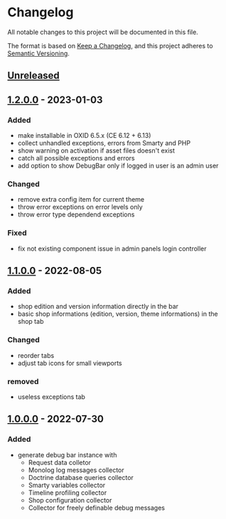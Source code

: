 # Changelog
All notable changes to this project will be documented in this file.

The format is based on [Keep a Changelog](https://keepachangelog.com/en/1.0.0/),
and this project adheres to [Semantic Versioning](https://semver.org/spec/v2.0.0.html).

## [Unreleased](https://git.d3data.de/D3Public/DebugBar/compare/1.2.0.0...rel_1.x)

## [1.2.0.0](https://git.d3data.de/D3Public/DebugBar/compare/1.1.0.0...1.2.0.0) - 2023-01-03
### Added
- make installable in OXID 6.5.x (CE 6.12 + 6.13)
- collect unhandled exceptions, errors from Smarty and PHP
- show warning on activation if asset files doesn't exist
- catch all possible exceptions and errors
- add option to show DebugBar only if logged in user is an admin user

### Changed
- remove extra config item for current theme
- throw error exceptions on error levels only
- throw error type dependend exceptions

### Fixed
- fix not existing component issue in admin panels login controller

## [1.1.0.0](https://git.d3data.de/D3Public/DebugBar/compare/1.0.0.0...1.1.0.0) - 2022-08-05
### Added
- shop edition and version information directly in the bar
- basic shop informations (edition, version, theme informations) in the shop tab

### Changed
- reorder tabs
- adjust tab icons for small viewports

### removed
- useless exceptions tab

## [1.0.0.0](https://git.d3data.de/D3Public/DebugBar/releases/tag/1.0.0.0) - 2022-07-30
### Added
- generate debug bar instance with 
    - Request data colletor
    - Monolog log messages collector
    - Doctrine database queries collector
    - Smarty variables collector
    - Timeline profiling collector
    - Shop configuration collector
    - Collector for freely definable debug messages 